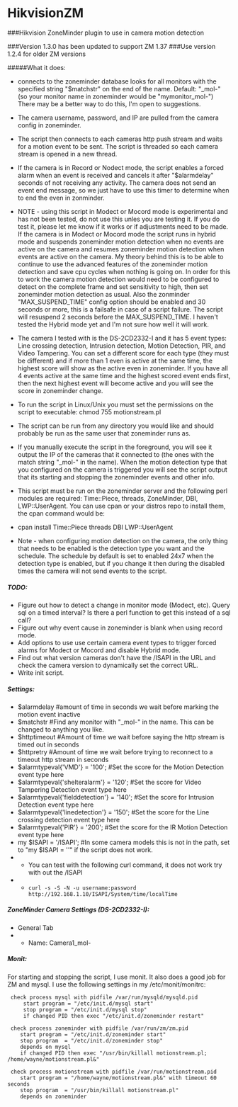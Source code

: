 # HikvisionZM
###Hikvision ZoneMinder plugin to use in camera motion detection

###Version 1.3.0 has been updated to support ZM 1.37
###Use version 1.2.4 for older ZM versions

#####What it does:
 - connects to the zoneminder database looks for all monitors with the specified string "$matchstr" on the end of the name. Default: "_mol-" (so your monitor name in zoneminder would be "mymonitor_mol-") There may be a better way to do this, I'm open to suggestions. 
 - The camera username, password, and IP are pulled from the camera config in zoneminder.
 - The script then connects to each cameras http push stream and waits for a motion event to be sent. The script is threaded so each camera stream is opened in a new thread.
 - If the camera is in Record or Nodect mode, the script enables a forced alarm when an event is received and cancels it after "$alarmdelay" seconds of not receiving any activity. The camera does not send an event end message, so we just have to use this timer to determine when to end the even in zonminder. 
 - NOTE - using this script in Modect or Mocord mode is experimental and has not been tested, do not use this unles you are testing it. If you do test it, please let me know if it works or if adjustments need to be made. If the camera is in Modect or Mocord mode the script runs in hybrid mode and suspends zoneminder motion detection when no events are active on the camera and resumes zoneminder motion detection when events are active on the camera. My theory behind this is to be able to continue to use the advanced features of the zoneminder motion detection and save cpu cycles when nothing is going on. In order for this to work the camera motion detection would need to be configured to detect on the complete frame and set sensitivity to high, then set zoneminder motion detection as usual.  Also the zonminder "MAX_SUSPEND_TIME" config option should be enabled and 30 seconds or more, this is a failsafe in case of a script failure. The script will resuspend 2 seconds before the MAX_SUSPEND_TIME. I haven't tested the Hybrid mode yet and I'm not sure how well it will work.
 - The camera I tested with is the DS-2CD2332-I and it has 5 event types: Line crossing detection, Intrusion detection, Motion Detection, PIR, and Video Tampering. You can set a different score for each type (they must be different) and if more than 1 even is active at the same time, the highest score will show as the active even in zoneminder. If you have all 4 events active at the same time and the highest scored event ends first, then the next highest event will become active and you will see the score in zoneminder change.
 - To run the script in Linux/Unix you must set the permissions on the script to executable: chmod 755 motionstream.pl
 - The script can be run from any directory you would like and should probably be run as the same user that zoneminder runs as.
 - If you manually execute the script in the foreground, you will see it output the IP of the cameras that it connected to (the ones with the match string "_mol-" in the name). When the motion detection type that you configured on the camera is triggered you will see the script output that its starting and stopping the zoneminder events and other info.       
 - This script must be run on the zoneminder server and the following perl modules are required: Time::Piece, threads, ZoneMinder, DBI, LWP::UserAgent. You can use cpan or your distros repo to install them, the cpan command would be: 
 - cpan install Time::Piece threads DBI LWP::UserAgent
   
 - Note - when configuring motion detection on the camera, the only thing that needs to be enabled is the detection type you want and the schedule. The schedule by default is set to enabled 24x7 when the detection type is enabled, but if you change it then during the disabled times the camera will not send events to the script. 


##### TODO: 
 -  Figure out how to detect a change in monitor mode (Modect, etc). Query sql on a timed interval? Is there a perl function to get this instead of a sql call?
 -  Figure out why event cause in zoneminder is blank when using record mode.
 -  Add options to use use certain camera event types to trigger forced alarms for Modect or Mocord and disable Hybrid mode.
 -  Find out what version cameras don't have the /ISAPI in the URL and check the camera version to dynamically set the correct URL.
 -  Write init script.


##### Settings:
 -  $alarmdelay #amount of time in seconds we wait before marking the motion event inactive
 -  $matchstr #Find any monitor with "_mol-" in the name. This can be changed to anything you like.
 -  $httptimeout #Amount of time we wait before saying the http stream is timed out in seconds
 -  $httpretry #Amount of time we wait before trying to reconnect to a timeout http stream in seconds
 -  $alarmtypeval{'VMD'} = '100'; #Set the score for the Motion Detection event type here
 -  $alarmtypeval{'shelteralarm'} = '120';   #Set the score for Video Tampering Detection event type here
 -  $alarmtypeval{'fielddetection'} = '140'; #Set the score for Intrusion Detection event type here
 -  $alarmtypeval{'linedetection'} = '150';  #Set the score for the Line crossing detection event type here
 -  $alarmtypeval{'PIR'} = '200';  #Set the score for the IR Motion Detection event type here
 -  my $ISAPI = '/ISAPI'; #In some camera models this is not in the path, set to "my $ISAPI = ''" if the script does not work.
 - - You can test with the following curl command, it does not work try with out the /ISAPI
 - - `curl -s -S -N -u username:password http://192.168.1.10/ISAPI/System/time/localTime`


##### ZoneMinder Camera Settings (DS-2CD2332-I):
- General Tab
- - Name: Camera1_mol-


##### Monit:
For starting and stopping the script, I use monit. It also does a good job for ZM and mysql.
I use the following settings in my /etc/monit/monitrc:

```
 check process mysql with pidfile /var/run/mysqld/mysqld.pid
     start program = "/etc/init.d/mysql start"
     stop program = "/etc/init.d/mysql stop"
     if changed PID then exec "/etc/init.d/zoneminder restart"

 check process zoneminder with pidfile /var/run/zm/zm.pid
    start program = "/etc/init.d/zoneminder start"
    stop program  = "/etc/init.d/zoneminder stop"
    depends on mysql
    if changed PID then exec "/usr/bin/killall motionstream.pl; /home/wayne/motionstream.pl&"

 check process motionstream with pidfile /var/run/motionstream.pid
    start program = "/home/wayne/motionstream.pl&" with timeout 60 seconds
    stop program  = "/usr/bin/killall motionstream.pl"
    depends on zoneminder
```
